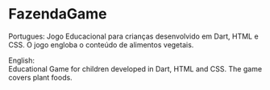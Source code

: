 # FazendaGame
Portugues:
  Jogo Educacional para crianças desenvolvido em Dart, HTML e CSS. O jogo engloba o conteúdo de alimentos vegetais.
  
English:  
Educational Game for children developed in Dart, HTML and CSS. The game covers plant foods.
